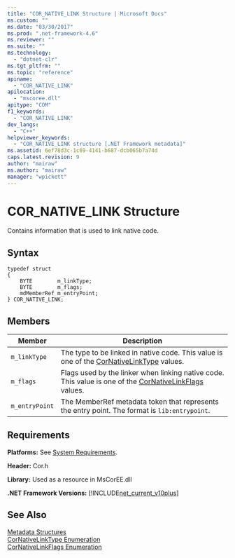 ```yaml
---
title: "COR_NATIVE_LINK Structure | Microsoft Docs"
ms.custom: ""
ms.date: "03/30/2017"
ms.prod: ".net-framework-4.6"
ms.reviewer: ""
ms.suite: ""
ms.technology: 
  - "dotnet-clr"
ms.tgt_pltfrm: ""
ms.topic: "reference"
apiname: 
  - "COR_NATIVE_LINK"
apilocation: 
  - "mscoree.dll"
apitype: "COM"
f1_keywords: 
  - "COR_NATIVE_LINK"
dev_langs: 
  - "C++"
helpviewer_keywords: 
  - "COR_NATIVE_LINK structure [.NET Framework metadata]"
ms.assetid: 6ef78d3c-1c69-4141-b687-dcb065b7a74d
caps.latest.revision: 9
author: "mairaw"
ms.author: "mairaw"
manager: "wpickett"
---
```

# COR_NATIVE_LINK Structure
Contains information that is used to link native code.  
  
## Syntax  
  
```  
typedef struct   
{  
    BYTE        m_linkType;  
    BYTE        m_flags;  
    mdMemberRef m_entryPoint;  
} COR_NATIVE_LINK;  
```  
  
## Members  
  
|Member|Description|  
|------------|-----------------|  
|`m_linkType`|The type to be linked in native code. This value is one of the [CorNativeLinkType](../../../../docs/framework/unmanaged-api/metadata/cornativelinktype-enumeration.md) values.|  
|`m_flags`|Flags used by the linker when linking native code. This value is one of the [CorNativeLinkFlags](../../../../docs/framework/unmanaged-api/metadata/cornativelinkflags-enumeration.md) values.|  
|`m_entryPoint`|The MemberRef metadata token that represents the entry point. The format is `lib:entrypoint`.|  
  
## Requirements  
 **Platforms:** See [System Requirements](../../../../docs/framework/getting-started/system-requirements.md).  
  
 **Header:** Cor.h  
  
 **Library:** Used as a resource in MsCorEE.dll  
  
 **.NET Framework Versions:** [!INCLUDE[net_current_v10plus](../../../../includes/net-current-v10plus-md.md)]  
  
## See Also  
 [Metadata Structures](../../../../docs/framework/unmanaged-api/metadata/metadata-structures.md)   
 [CorNativeLinkType Enumeration](../../../../docs/framework/unmanaged-api/metadata/cornativelinktype-enumeration.md)   
 [CorNativeLinkFlags Enumeration](../../../../docs/framework/unmanaged-api/metadata/cornativelinkflags-enumeration.md)